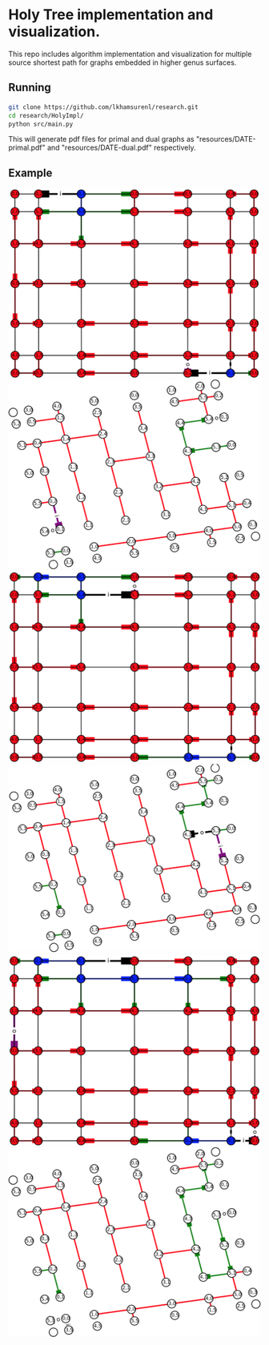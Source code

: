 # Holy Tree implementation and visualization.

This repo includes algorithm implementation and visualization for multiple
source shortest path for graphs embedded in higher genus surfaces.

## Running

```bash
git clone https://github.com/lkhamsurenl/research.git
cd research/HolyImpl/
python src/main.py
```

This will generate pdf files for primal and dual graphs as 
"resources/DATE-primal.pdf" and "resources/DATE-dual.pdf"
respectively.

## Example

![g2_primal_1](../../MSSP/HolyTree/figures/g2_primal_1.png) ![g2_dual_1](../../MSSP/HolyTree/figures/g2_dual_1.png)
![g2_primal_2](../../MSSP/HolyTree/figures/g2_primal_2.png) ![g2_dual_2](../../MSSP/HolyTree/figures/g2_dual_2.png)
![g2_primal_3](../../MSSP/HolyTree/figures/g2_primal_3.png) ![g2_dual_3](../../MSSP/HolyTree/figures/g2_dual_3.png)